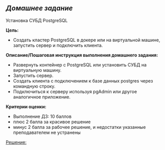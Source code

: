 ## *Домашнее задание*
Установка СУБД PostgreSQL  

**Цель:**  
* Создать кластер PostgreSQL в докере или на виртуальной машине, запустить сервер и подключить клиента.    


**Описание/Пошаговая инструкция выполнения домашнего задания:**  
* Развернуть контейнер с PostgreSQL или установить СУБД на виртуальную машину.  
* Запустить сервер.  
* Создать клиента с подключением к базе данных postgres через командную строку.  
* Подключиться к серверу используя pgAdmin или другое аналогичное приложение.  

**Критерии оценки:** 
* Выполнение ДЗ: 10 баллов  
* плюс 2 балла за красивое решение  
* минус 2 балла за рабочее решение, и недостатки указанные преподавателем не устранены  

<u> Решение: </u>